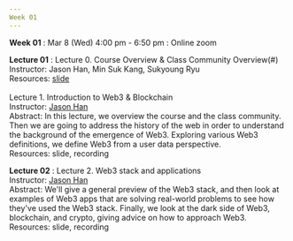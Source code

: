 ```yaml
---
Week 01
---
```


<b>Week 01</b>
: Mar 8 (Wed) 4:00 pm - 6:50 pm
  : Online zoom

<b>Lecture 01</b>
: Lecture 0. Course Overview & Class Community Overview(#)<br>
  Instructor: Jason Han, Min Suk Kang, Sukyoung Ryu<br>
  Resources: [slide](/kaist/assets/files/Web3KAIST-Lecture00-CourseOverview.pdf)<br>
  <br>
  Lecture 1. Introduction to Web3 & Blockchain<br>
  Instructor: <a href="/kaist/staff/#Jaesun Han (Jason)">Jason Han</a><br>
  Abstract: In this lecture, we overview the course and the class community. Then we are going to address the history of the web in order to understand the background of the emergence of Web3. Exploring various Web3 definitions, we define Web3 from a user data perspective.<br>
  Resources: slide, recording

<b>Lecture 02</b>
: Lecture 2. Web3 stack and applications<br>
  Instructor: <a href="/kaist/staff/#Jaesun Han (Jason)">Jason Han</a><br>
  Abstract: We'll give a general preview of the Web3 stack, and then look at examples of Web3 apps that are solving real-world problems to see how they've used the Web3 stack. Finally, we look at the dark side of Web3, blockchain, and crypto, giving advice on how to approach Web3.<br> 
  Resources: slide, recording

